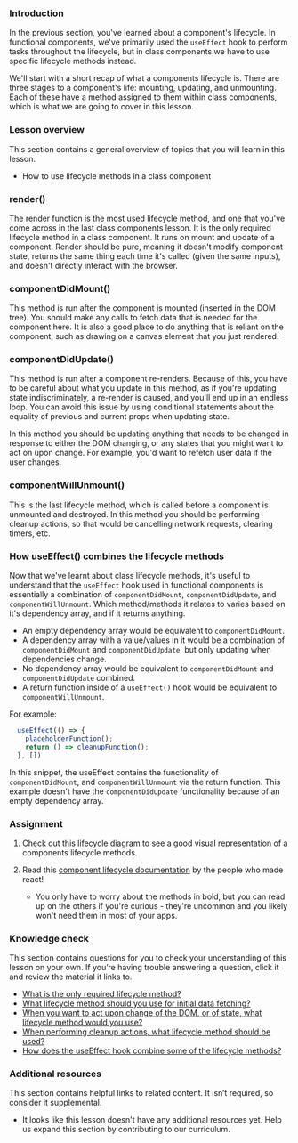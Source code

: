 ### Introduction

In the previous section, you've learned about a component's lifecycle. In functional components, we've primarily used the `useEffect` hook to perform tasks throughout the lifecycle, but in class components we have to use specific lifecycle methods instead.

We'll start with a short recap of what a components lifecycle is. There are three stages to a component's life: mounting, updating, and unmounting. Each of these have a method assigned to them within class components, which is what we are going to cover in this lesson.

### Lesson overview

This section contains a general overview of topics that you will learn in this lesson.

*   How to use lifecycle methods in a class component

### render()

The render function is the most used lifecycle method, and one that you've come across in the last class components lesson. It is the only required lifecycle method in a class component. It runs on mount and update of a component. Render should be pure, meaning it doesn't modify component state, returns the same thing each time it's called (given the same inputs), and doesn't directly interact with the browser.

### componentDidMount()

This method is run after the component is mounted (inserted in the DOM tree). You should make any calls to fetch data that is needed for the component here. It is also a good place to do anything that is reliant on the component, such as drawing on a canvas element that you just rendered.

### componentDidUpdate()

This method is run after a component re-renders. Because of this, you have to be careful about what you update in this method, as if you're updating state indiscriminately, a re-render is caused, and you'll end up in an endless loop. You can avoid this issue by using conditional statements about the equality of previous and current props when updating state.

In this method you should be updating anything that needs to be changed in response to either the DOM changing, or any states that you might want to act on upon change. For example, you'd want to refetch user data if the user changes.

### componentWillUnmount()

This is the last lifecycle method, which is called before a component is unmounted and destroyed. In this method you should be performing cleanup actions, so that would be cancelling network requests, clearing timers, etc.

### How useEffect() combines the lifecycle methods

Now that we've learnt about class lifecycle methods, it's useful to understand that the `useEffect` hook used in functional components is essentially a combination of `componentDidMount`, `componentDidUpdate`, and `componentWillUnmount`. Which method/methods it relates to varies based on it's dependency array, and if it returns anything.

*   An empty dependency array would be equivalent to `componentDidMount`.
*   A dependency array with a value/values in it would be a combination of `componentDidMount` and `componentDidUpdate`, but only updating when dependencies change.
*   No dependency array would be equivalent to `componentDidMount` and `componentDidUpdate` combined.
*   A return function inside of a `useEffect()` hook would be equivalent to `componentWillUnmount`.

For example:

```js
  useEffect(() => {
    placeholderFunction();
    return () => cleanupFunction();
  }, [])
```

In this snippet, the useEffect contains the functionality of `componentDidMount`, and `componentWillUnmount` via the return function. This example doesn't have the `componentDidUpdate` functionality because of an empty dependency array.

### Assignment

<div class="lesson-content__panel" markdown="1">

1.  Check out this [lifecycle diagram](https://projects.wojtekmaj.pl/react-lifecycle-methods-diagram/) to see a good visual representation of a components lifecycle methods.

2. Read this [component lifecycle documentation](https://reactjs.org/docs/react-component.html#the-component-lifecycle) by the people who made react!
    *   You only have to worry about the methods in bold, but you can read up on the others if you're curious - they're uncommon and you likely won't need them in
        most of your apps.
</div>

### Knowledge check

This section contains questions for you to check your understanding of this lesson on your own. If you’re having trouble answering a question, click it and review the material it links to.

*   [What is the only required lifecycle method?](#render)
*   [What lifecycle method should you use for initial data fetching?](#componentdidmount)
*   [When you want to act upon change of the DOM, or of state, what lifecycle method would you use?](#componentdidupdate)
*   [When performing cleanup actions, what lifecycle method should be used?](#componentwillunmount)
*   [How does the useEffect hook combine some of the lifecycle methods?](#how-useeffect-combines-the-lifecycle-methods)

### Additional resources

This section contains helpful links to related content. It isn’t required, so consider it supplemental.

*   It looks like this lesson doesn't have any additional resources yet. Help us expand this section by contributing to our curriculum.

